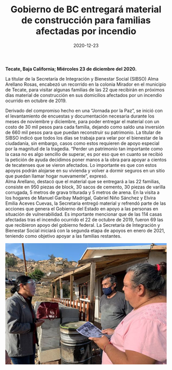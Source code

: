 ﻿---
layout: blog
title:  "Gobierno de BC entregará material de construcción para familias afectadas por incendio"
date:   2020-12-23
categories: tecate
permalink: /:categories/:title:output_ext
image: /img/cnr/2020-12-23-gobierno-de-bc-entregara.jpg
alt: "Gobierno de BC entregará material de construcción para familias afectadas por incendio"
autor: 
---


**Tecate, Baja California; Miércoles 23 de diciembre del 2020.**


La titular de la Secretaría de Integración y Bienestar Social (SIBSO) Alma Arellano Rosas, encabezó un recorrido en la colonia Mirador en el municipio de Tecate, para visitar algunas familias de las 22 que recibirán en próximos días material de construcción en sus domicilios afectados por un incendio ocurrido en octubre de 2019. 
 
Derivado del compromiso hecho en una “Jornada por la Paz”, se inició con el levantamiento de encuestas y documentación necesaria durante los meses de noviembre y diciembre, para poder entregar el material con un costo de 30 mil pesos para cada familia, dejando como saldo una inversión de 660 mil pesos para que puedan reconstruir su patrimonio. 
La titular de SIBSO indicó que todos los días se trabaja para velar por el bienestar de la ciudadanía, sin embargo, casos como estos requieren de apoyo especial por la magnitud de la tragedia. 
“Perder un patrimonio tan importante como la casa no es algo sencillo de superar, es por eso que en cuanto se recibió la petición de ayuda decidimos poner manos a la obra para apoyar a cientos de tecatenses que se vieron afectados. Lo importante es que con estos apoyos podrán alojarse en su vivienda y volver a dormir seguros en un sitio que puedan llamar hogar nuevamente”, expresó.  
Alma Arellano, destacó que el material que se entregará a las 22 familias, consiste en 950 piezas de block, 30 sacos de cemento, 30 piezas de varilla corrugada, 5 metros de grava triturada y 5 metros de arena. 
En la visita a los hogares de Manuel Garibay Madrigal, Gabriel Niño Sánchez y Elvira Emilia Aceves Cuevas, la Secretaria entregó material y refrendó parte de las acciones que genera el Gobierno del Estado en apoyo a las personas en situación de vulnerabilidad. 
Es importante mencionar que de las 114 casas afectadas tras el incendio ocurrido el 22 de octubre de 2019, fueron 69 las que recibieron apoyo del gobierno federal. La Secretaría de Integración y Bienestar Social iniciará con la segunda etapa de apoyos en enero de 2021, teniendo como objetivo apoyar a las familias restantes.

<div id="carouselExampleSlidesOnly" class="carousel slide" data-ride="carousel">
  <div class="carousel-inner">
    <div class="carousel-item active">
       <img class="d-block w-100" src="/img/cnr/2020-12-23-gobierno-de-bc-entregara.jpg" loading="lazy"  alt="Gobierno de BC entregará material de construcción para familias afectadas por incendio">
    </div>
  </div>
</div>